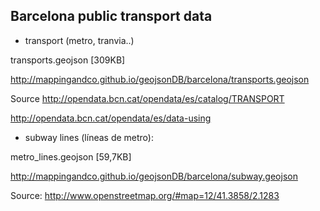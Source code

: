 ## Barcelona public transport data

* transport (metro, tranvia..)

transports.geojson [309KB]

http://mappingandco.github.io/geojsonDB/barcelona/transports.geojson

Source
http://opendata.bcn.cat/opendata/es/catalog/TRANSPORT

http://opendata.bcn.cat/opendata/es/data-using

* subway lines (líneas de metro):

metro_lines.geojson [59,7KB]

http://mappingandco.github.io/geojsonDB/barcelona/subway.geojson

Source: 
http://www.openstreetmap.org/#map=12/41.3858/2.1283


